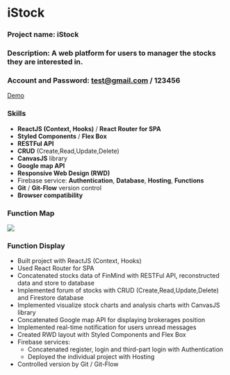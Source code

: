 # iStock
### Project name: iStock
### Description: A web platform for users to manager the stocks they are interested in.

### Account and Password: test@gmail.com / 123456
[Demo](https://istock-23751.firebaseapp.com/)

### Skills
- **ReactJS (Context, Hooks)** / **React Router for SPA**
- **Styled Components** / **Flex Box**
- **RESTFul API**
- **CRUD** (Create,Read,Update,Delete)
- **CanvasJS** library
- **Google map API**
- **Responsive Web Design (RWD)**
- Firebase service:
  **Authentication**, **Database**, **Hosting**, **Functions**
- **Git** / **Git-Flow** version control
- **Browser compatibility**

### Function Map
![](https://i.imgur.com/lYu1gjS.jpg)

### Function Display
- Built project with ReactJS (Context, Hooks)
- Used React Router for SPA
- Concatenated stocks data of FinMind with RESTFul API, reconstructed data and store to database
- Implemented forum of stocks with CRUD (Create,Read,Update,Delete) and Firestore database
- Implemented visualize stock charts and analysis charts with CanvasJS library
- Concatenated  Google map API for displaying brokerages position
- Implemented real-time notification for users unread messages
- Created RWD layout with Styled Components and Flex Box
- Firebase services:
  - Concatenated register, login and third-part login with Authentication
  - Deployed the individual project with Hosting
- Controlled version by Git / Git-Flow
